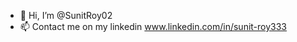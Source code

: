 - 👋 Hi, I’m @SunitRoy02
- 📫 Contact me on my linkedin www.linkedin.com/in/sunit-roy333

<!---
SunitRoy02/SunitRoy02 is a ✨ special ✨ repository because its `README.md` (this file) appears on your GitHub profile.
You can click the Preview link to take a look at your changes.
--->

